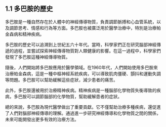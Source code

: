 ## 1.1 多巴胺的歷史

多巴胺是一種自然存在於人體中的神經傳導物質，負責調節脈搏和心血管系統，以及調節思考、情感和行為等方面。多巴胺也被廣泛用於醫學治療中，特別是治療帕金森病和精神疾病。

多巴胺的歷史可以追溯到上世紀五六十年代。當時，科學家們正在研究腦部神經傳遞的過程，並嘗試探索神經傳導物質對人類健康的影響。在這一過程中，科學家們發現了多巴胺這種神經傳導物質。

隨後，人們開始將多巴胺應用於醫學領域。在1960年代，人們開始使用多巴胺來治療帕金森病，這是一種中樞神經系統疾病，可以導致肌肉僵硬、顫抖和運動失調等問題。多巴胺可以幫助緩解這些症狀，減少患者的痛苦。

此外，多巴胺還被用於治療精神疾病。精神疾病是一種腦部化學物質失衡導致的疾病，多巴胺可以調節腦部的化學物質，幫助緩解患者的症狀。

總的來說，多巴胺為現代醫學做出了重要貢獻。它不僅幫助治療多種疾病，還促進了人們對腦部神經傳導的理解。通過進一步研究神經傳導和化學物質之間的關係，未來可能開發出更多有效的治療方法。